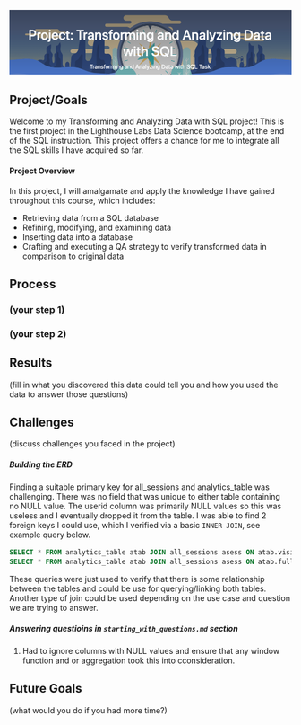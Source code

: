 
![Alt text](project_header.png)

## Project/Goals
 Welcome to my Transforming and Analyzing Data with SQL project! This is the first project in the Lighthouse Labs Data Science bootcamp, at the end of the SQL instruction.
 This project offers a chance for me to integrate all the SQL skills I have acquired so far.

#### Project Overview

In this project, I will amalgamate and apply the knowledge I have gained throughout this course, which includes:

- Retrieving data from a SQL database
- Refining, modifying, and examining data
- Inserting data into a database
- Crafting and executing a QA strategy to verify transformed data in comparison to original data

## Process
### (your step 1)
### (your step 2)

## Results
(fill in what you discovered this data could tell you and how you used the data to answer those questions)

## Challenges 
(discuss challenges you faced in the project)
##### Building the ERD
Finding a suitable primary key for all_sessions and analytics_table was challenging. There was no field that was unique to either table containing no NULL value. The userid column was primarily NULL values so this was useless and I eventually dropped it from the table. I was able to find 2 foreign keys I could use, which I verified via a basic `INNER JOIN`, see example query below.
```sql
SELECT * FROM analytics_table atab JOIN all_sessions asess ON atab.visitid = asess.visitid
SELECT * FROM analytics_table atab JOIN all_sessions asess ON atab.fullvisitorid = asess.fullvisitorid
```
These queries were just used to verify that there is some relationship between the tables and could be use for querying/linking both tables. Another type of join could be used depending on the use case and question we are trying to answer.

##### Answering questioins in `starting_with_questions.md` section
1. Had to ignore columns with NULL values and ensure that any window function and or aggregation took this into cconsideration.

## Future Goals
(what would you do if you had more time?)
